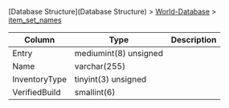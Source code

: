 [Database Structure](Database Structure) > [World-Database](World-Database) > [item_set_names](item_set_names)

Column | Type | Description
--- | --- | ---
Entry | mediumint(8) unsigned | 
Name | varchar(255) | 
InventoryType | tinyint(3) unsigned | 
VerifiedBuild | smallint(6) | 
